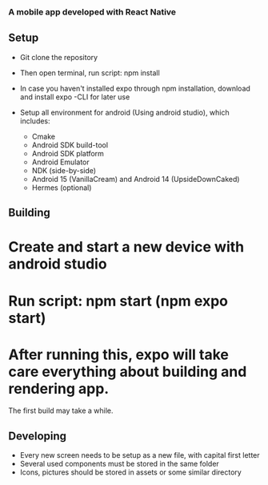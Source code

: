 ### A mobile app developed with React Native

## Setup

- Git clone the repository
- Then open terminal, run script: npm install
- In case you haven't installed expo through npm installation, download and install expo -CLI for later use
- Setup all environment for android (Using android studio), which includes:

  * Cmake
  * Android SDK build-tool
  * Android SDK platform
  * Android Emulator
  * NDK (side-by-side)
  * Android 15 (VanillaCream) and Android 14 (UpsideDownCaked)
  * Hermes (optional)

## Building

# Create and start a new device with android studio
# Run script: npm start (npm expo start)
 # After running this, expo will take care everything about building and rendering app.
  The first build may take a while.

## Developing

- Every new screen needs to be setup as a new file, with capital first letter
- Several used components must be stored in the same folder
- Icons, pictures should be stored in assets or some similar directory
